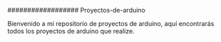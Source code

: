 ################## Proyectos-de-arduino

Bienvenido a mi repositorio de proyectos de arduino, aquí encontrarás todos los proyectos de arduino que realize.

